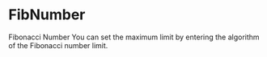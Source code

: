 # FibNumber
Fibonacci Number 
You can set the maximum limit by entering the algorithm of the Fibonacci number limit.

